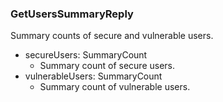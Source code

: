 ### GetUsersSummaryReply
Summary counts of secure and vulnerable users.

- secureUsers: SummaryCount
  - Summary count of secure users.
- vulnerableUsers: SummaryCount
  - Summary count of vulnerable users.
